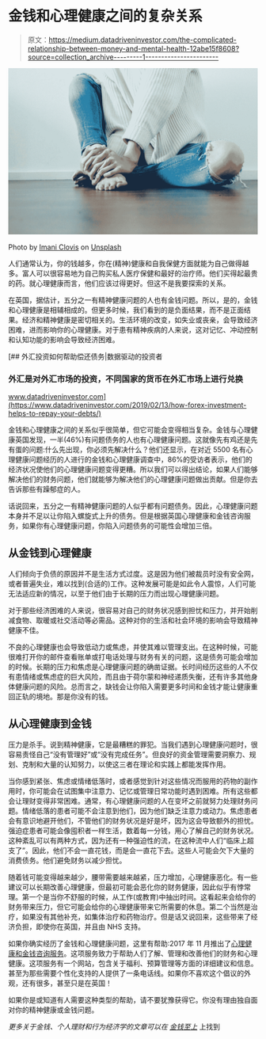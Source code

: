 # 金钱和心理健康之间的复杂关系

> 原文：<https://medium.datadriveninvestor.com/the-complicated-relationship-between-money-and-mental-health-12abe15f8608?source=collection_archive---------1----------------------->

![](img/a4edb26e39980627ee2b185fb0acaa05.png)

Photo by [Imani Clovis](https://unsplash.com/@imaniclovis?utm_source=medium&utm_medium=referral) on [Unsplash](https://unsplash.com?utm_source=medium&utm_medium=referral)

人们通常认为，你的钱越多，你在(精神)健康和自我保健方面就能为自己做得越多。富人可以很容易地为自己购买私人医疗保健和最好的治疗师。他们买得起最贵的药。就心理健康而言，他们应该过得更好。但这不是我要探索的关系。

在英国，据估计，五分之一有精神健康问题的人也有金钱问题。所以，是的，金钱和心理健康是相辅相成的。但更多时候，我们看到的是负面结果，而不是正面结果。经济和精神健康是密切相关的。生活环境的改变，如失业或丧亲，会导致经济困难，进而影响你的心理健康。对于患有精神疾病的人来说，这对记忆、冲动控制和认知功能的影响会导致经济困难。

[](https://www.datadriveninvestor.com/2019/02/13/how-forex-investment-helps-to-repay-your-debts/) [## 外汇投资如何帮助偿还债务|数据驱动的投资者

### 外汇是对外汇市场的投资，不同国家的货币在外汇市场上进行兑换

www.datadriveninvestor.com](https://www.datadriveninvestor.com/2019/02/13/how-forex-investment-helps-to-repay-your-debts/) 

金钱和心理健康之间的关系似乎很简单，但它可能会变得相当复杂。金钱与心理健康英国发现，一半(46%)有问题债务的人也有心理健康问题。这就像先有鸡还是先有蛋的问题:什么先出现，你必须先解决什么？他们还显示，在对近 5500 名有心理健康问题经历的人进行的金钱和心理健康调查中，86%的受访者表示，他们的经济状况使他们的心理健康问题变得更糟。所以我们可以得出结论，如果人们能够解决他们的财务问题，他们就能够为解决他们的心理健康问题做出贡献。但是你去告诉那些有躁郁症的人。

话说回来，五分之一有精神健康问题的人似乎都有问题债务。因此，心理健康问题本身并不足以让你陷入螺旋式上升的债务。但是根据英国心理健康和金钱咨询服务，如果你有心理健康问题，你陷入问题债务的可能性会增加三倍。

## 从金钱到心理健康

人们倾向于负债的原因并不是生活方式过度。这是因为他们被裁员时没有安全网，或者普遍失业，难以找到(合适的)工作。这种发展可能是如此令人震惊，人们可能无法适应新的情况，以至于他们由于长期的压力而出现心理健康问题。

对于那些经济困难的人来说，很容易对自己的财务状况感到担忧和压力，并开始削减食物、取暖或社交活动等必需品。这种对你的生活和社会环境的影响会导致精神健康不佳。

不良的心理健康也会导致低动力或焦虑，并使其难以管理支出。在这种时候，可能很难打开你的邮件查看账单或打电话处理与财务有关的问题，这是债务可能会增加的时候。长期的压力和焦虑是心理健康问题的确凿证据。长时间经历这些的人不仅有患情绪或焦虑症的巨大风险，而且由于荷尔蒙和神经递质失衡，还有许多其他身体健康问题的风险。总而言之，缺钱会让你陷入需要更多时间和金钱才能让健康重回正轨的境地。那是你没有的钱。

## 从心理健康到金钱

压力是杀手。说到精神健康，它是最糟糕的罪犯。当我们遇到心理健康问题时，很容易责怪自己“没有管理好”或“没有完成任务”。但良好的资金管理需要洞察力、规划、克制和大量的认知努力，以使这三者在理论和实践上都能发挥作用。

当你感到紧张、焦虑或情绪低落时，或者感觉到针对这些情况而服用的药物的副作用时，你可能会在试图集中注意力、记忆或管理日常功能时遇到困难。所有这些都会让理财变得非常困难。通常，有心理健康问题的人在变坏之前就努力处理财务问题。情绪低落的患者可能不会注意到他们，因为他们缺乏注意力或动力。焦虑患者会有意识地避开他们，不管他们的财务状况是好是坏，因为这会导致额外的担忧。强迫症患者可能会像囤积者一样生活，数着每一分钱，用心了解自己的财务状况。这种紊乱可以有两种方式，因为还有一种强迫性的流，在这种流中人们“临床上超支了”。因此，他们不会一直花钱，而是会一直花下去。这些人可能会欠下大量的消费债务。他们避免财务以减少担忧。

随着钱可能变得越来越少，腰带需要越来越紧，压力增加，心理健康恶化。有一些建议可以长期改善心理健康，但最初可能会恶化你的财务健康，因此似乎有悖常理。第一个是当你不舒服的时候，从工作(或教育)中抽出时间。这看起来会给你的财务带来压力，但它可能会给你的心理健康带来它所需要的休息。第二个当然是治疗，如果没有其他补充，如集体治疗和药物治疗。但是话又说回来，这些带来了经济负担，即使你在英国，并且由 NHS 支持。

如果你确实经历了金钱和心理健康问题，这里有帮助:2017 年 11 月推出了[心理健康和金钱咨询服务](https://www.mentalhealthandmoneyadvice.org/)。这项服务致力于帮助人们了解、管理和改善他们的财务和心理健康。这项服务有一个网站，包含关于福利、预算管理等方面的详细建议和信息。甚至为那些需要个性化支持的人提供了一条电话线。如果你不喜欢这个倡议的外观，还有很多，甚至只是在英国！

如果你是或知道有人需要这种类型的帮助，请不要犹豫获得它。你没有理由独自面对你的精神健康或金钱问题。

*更多关于金钱、个人理财和行为经济学的文章可以在* [*金钱至上*](https://www.moneyonthemind.org/blog) 上找到